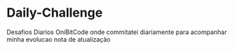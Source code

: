 # Daily-Challenge
Desafios Diarios OniBitCode
onde commitatei diariamente para acompanhar minha evolucao
nota de atualização 
